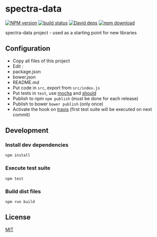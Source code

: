 # spectra-data

  [![NPM version][npm-image]][npm-url]
  [![build status][travis-image]][travis-url]
  [![David deps][david-image]][david-url]
  [![npm download][download-image]][download-url]

spectra-data project - used as a starting point for new libraries

## Configuration

 * Copy all files of this project
 * Edit :
  * package.json
  * bower.json
  * README.md
 * Put code in `src`, export from `src/index.js`
 * Put tests in `test`, use [mocha](http://mochajs.org/) and [should](http://shouldjs.github.io/)
 * Publish to npm `npm publish` (must be done for each release)
 * Publish to bower `bower publish` (only once)
 * Activate the hook on [travis](https://travis-ci.org/profile) (first test suite will be executed on next commit)

## Development

### Install dev dependencies

`npm install`

### Execute test suite

`npm test`

### Build dist files

`npm run build`

## License

  [MIT](./LICENSE)

[npm-image]: https://img.shields.io/npm/v/cheminfo-spectra-data.svg?style=flat-square
[npm-url]: https://npmjs.org/package/cheminfo-spectra-data
[travis-image]: https://img.shields.io/travis/cheminfo-js/spectra-data/master.svg?style=flat-square
[travis-url]: https://travis-ci.org/cheminfo-js/spectra-data
[david-image]: https://img.shields.io/david/cheminfo-js/spectra-data.svg?style=flat-square
[david-url]: https://david-dm.org/cheminfo-js/spectra-data
[download-image]: https://img.shields.io/npm/dm/cheminfo-spectra-data.svg?style=flat-square
[download-url]: https://npmjs.org/package/cheminfo-spectra-data
